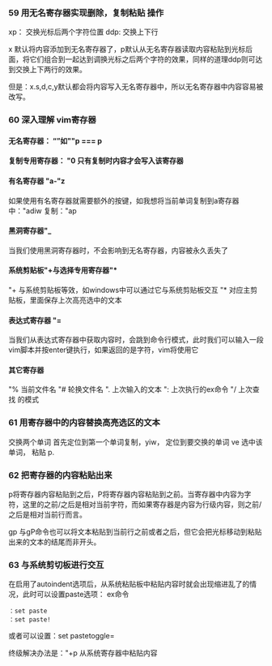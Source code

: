 ### 59 用无名寄存器实现删除，复制粘贴 操作

xp： 交换光标后两个字符位置
ddp: 交换上下行

x 默认将内容添加到无名寄存器了，p默认从无名寄存器读取内容粘贴到光标后面，将它们组合到一起达到调换光标之后两个字符的效果，同样的道理ddp则可达到交换上下两行的效果。

但是：x.s,d,c,y默认都会将内容写入无名寄存器中，所以无名寄存器中内容容易被改写。

###  60 深入理解 vim寄存器
#### 无名寄存器： “”如""p === p

#### 复制专用寄存器： "0 只有复制时内容才会写入该寄存器

#### 有名寄存器 "a-"z
如果使用有名寄存器就需要额外的按键，如我想将当前单词复制到a寄存器中："adiw 复制："ap

#### 黑洞寄存器"_
当我们使用黑洞寄存器时，不会影响到无名寄存器，内容被永久丢失了

#### 系统剪贴板"+与选择专用寄存器"*
"+ 与系统剪贴板等效，如windows中可以通过它与系统剪贴板交互
"* 对应主剪贴板，里面保存上次高亮选中的文本

#### 表达式寄存器 "=
当我们从表达式寄存器中获取内容时，会跳到命令行模式，此时我们可以输入一段vim脚本并按enter键执行，如果返回的是字符，vim将使用它

#### 其它寄存器
"%  当前文件名
"#  轮换文件名
".  上次输入的文本
":  上次执行的ex命令
"/  上次查找 的模式

### 61 用寄存器中的内容替换高亮选区的文本
交换两个单词
首先定位到第一个单词复制，yiw， 定位到要交换的单词 ve 选中该单词， 粘贴 p.


### 62 把寄存器的内容粘贴出来 
p将寄存器内容粘贴到之后，P将寄存器内容粘贴到之前。当寄存器中内容为字符，这里的之前/之后是相对当前字符，而如果寄存器是内容为行级内容，则之前/之后是相对当前行而言。

gp 与gP命令也可以将文本粘贴到当前行之前或者之后，但它会把光标移动到粘贴出来的文本的结尾而非开头。


### 63 与系统剪切板进行交互
在启用了autoindent选项后，从系统粘贴板中粘贴内容时就会出现缩进乱了的情况，此时可以设置paste选项：
ex命令
```
：set paste
：set paste!
```
或者可以设置：set pastetoggle=<F5>

终级解决办法是："+p 从系统寄存器中粘贴内容
